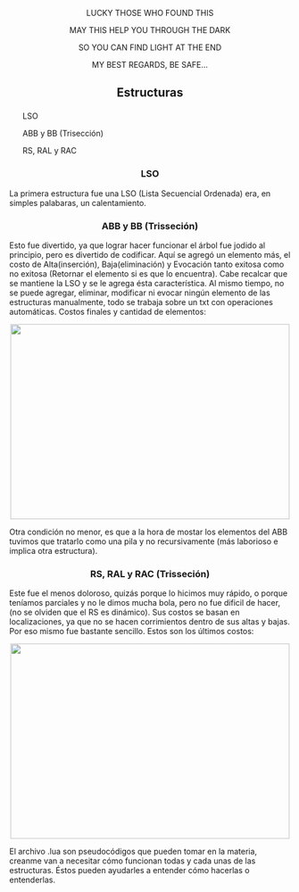 <dl><dt><p align="center">LUCKY THOSE WHO FOUND THIS</p></dt></dl> 
<dl><dt><p align="center">MAY THIS HELP YOU THROUGH THE DARK</p></dt></dl> 
<dl><dt><p align="center">SO YOU CAN FIND LIGHT AT THE END</p></dt></dl> 
<dl><dt><p align="center">MY BEST REGARDS, BE SAFE...</p></dt></dl>

<h2><p align="center">Estructuras</p></h2>
<ol>LSO</ol>
<ol>ABB y BB (Trisección)</ol>
<ol>RS, RAL y RAC</ol>

<h3><p align="center">LSO</p></h3>
La primera estructura fue una LSO (Lista Secuencial Ordenada) era, en simples palabaras, un calentamiento.

<h3><p align="center">ABB y BB (Trisseción)</p></h3>
  Esto fue divertido, ya que lograr hacer funcionar el árbol fue jodido al principio, pero es divertido de codificar.
Aquí se agregó un elemento más, el costo de Alta(inserción), Baja(eliminación) y Evocación tanto exitosa como no exitosa (Retornar el elemento si es que lo encuentra).
  Cabe recalcar que se mantiene la LSO y se le agrega ésta característica.
Al mismo tiempo, no se puede agregar, eliminar, modificar ni evocar ningún elemento de las estructuras manualmente, todo se trabaja sobre un txt con operaciones automáticas.
Costos finales y cantidad de elementos:
<p align="center"><img width="500" height="350" src="https://github.com/user-attachments/assets/40d8a48e-0bb8-46b9-acd5-41363d7d0456"/></p>
  Otra condición no menor, es que a la hora de mostar los elementos del ABB tuvimos que tratarlo como una pila y no recursivamente (más laborioso e implica otra estructura).
<h3><p align="center">RS, RAL y RAC (Trisseción)</p></h3>
  Este fue el menos doloroso, quizás porque lo hicimos muy rápido, o porque teníamos parciales y no le dimos mucha bola, pero no fue dificil de hacer, (no se olviden que el RS es dinámico).
Sus costos se basan en localizaciones, ya que no se hacen corrimientos dentro de sus altas y bajas. Por eso mismo fue bastante sencillo.
Estos son los últimos costos:
<p align="center"><img width="500" height="350" src="https://github.com/user-attachments/assets/4558bd59-57ba-4b23-a057-d88d1ba388d9"/></p>


  El archivo .lua son pseudocódigos que pueden tomar en la materia, creanme van a necesitar cómo funcionan todas y cada unas de las estructuras. Éstos pueden ayudarles a entender cómo hacerlas o entenderlas.

